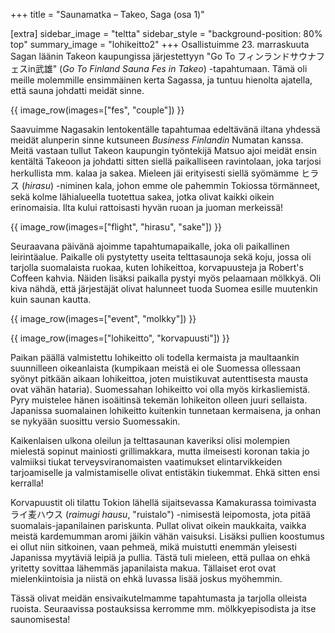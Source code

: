 +++
title = "Saunamatka – Takeo, Saga (osa 1)"

[extra]
sidebar_image = "teltta"
sidebar_style = "background-position: 80% top"
summary_image = "lohikeitto2"
+++
Osallistuimme 23. marraskuuta Sagan läänin Takeon kaupungissa järjestettyyn "Go To フィンランドサウナフェスin武雄" (*Go To Finland Sauna Fes in Takeo*) -tapahtumaan. Tämä oli meille molemmille ensimmäinen kerta Sagassa, ja tuntuu hienolta ajatella, että sauna johdatti meidät sinne.
<!-- more -->

{{ image_row(images=["fes", "couple"]) }}

Saavuimme Nagasakin lentokentälle tapahtumaa edeltävänä iltana yhdessä meidät alunperin sinne kutsuneen *Business Finlandin* Numatan kanssa. Meitä vastaan tullut Takeon kaupungin työntekijä Matsuo ajoi meidät ensin kentältä Takeoon ja johdatti sitten siellä paikalliseen ravintolaan, joka tarjosi herkullista mm. kalaa ja sakea. Mieleen jäi erityisesti siellä syömämme ヒラス (*hirasu*) -niminen kala, johon emme ole pahemmin Tokiossa törmänneet, sekä kolme lähialueella tuotettua sakea, jotka olivat kaikki oikein erinomaisia. Ilta kului rattoisasti hyvän ruoan ja juoman merkeissä!

{{ image_row(images=["flight", "hirasu", "sake"]) }}

Seuraavana päivänä ajoimme tapahtumapaikalle, joka oli paikallinen leirintäalue. Paikalle oli pystytetty useita telttasaunoja sekä koju, jossa oli tarjolla suomalaista ruokaa, kuten lohikeittoa, korvapuusteja ja Robert's Coffeen kahvia. Näiden lisäksi paikalla pystyi myös pelaamaan mölkkyä. Oli kiva nähdä, että järjestäjät olivat halunneet tuoda Suomea esille muutenkin kuin saunan kautta.

{{ image_row(images=["event", "molkky"]) }}

{{ image_row(images=["lohikeitto", "korvapuusti"]) }}

Paikan päällä valmistettu lohikeitto oli todella kermaista ja maultaankin suunnilleen oikeanlaista (kumpikaan meistä ei ole Suomessa ollessaan syönyt pitkään aikaan lohikeittoa, joten muistikuvat autenttisesta mausta ovat vähän hataria). Suomessahan lohikeitto voi olla myös kirkasliemistä. Pyry muistelee hänen isoäitinsä tekemän lohikeiton olleen juuri sellaista. Japanissa suomalainen lohikeitto kuitenkin tunnetaan kermaisena, ja onhan se nykyään suosittu versio Suomessakin.

Kaikenlaisen ulkona oleilun ja telttasaunan kaveriksi olisi molempien mielestä sopinut mainiosti grillimakkara, mutta ilmeisesti koronan takia jo valmiiksi tiukat terveysviranomaisten vaatimukset elintarvikkeiden tarjoamiselle ja valmistamiselle olivat entistäkin tiukemmat. Ehkä sitten ensi kerralla!

Korvapuustit oli tilattu Tokion lähellä sijaitsevassa Kamakurassa toimivasta ライ麦ハウス (*raimugi hausu*, "ruistalo") -nimisestä leipomosta, jota pitää suomalais-japanilainen pariskunta. Pullat olivat oikein maukkaita, vaikka meistä kardemumman aromi jäikin vähän vaisuksi. Lisäksi pullien koostumus ei ollut niin sitkoinen, vaan pehmeä, mikä muistutti enemmän yleisesti Japanissa myytäviä leipiä ja pullia. Tästä tuli mieleen, että pullaa on ehkä yritetty sovittaa lähemmäs japanilaista makua. Tällaiset erot ovat mielenkiintoisia ja niistä on ehkä luvassa lisää joskus myöhemmin.

Tässä olivat meidän ensivaikutelmamme tapahtumasta ja tarjolla olleista ruoista. Seuraavissa postauksissa kerromme mm. mölkkyepisodista ja itse saunomisesta!